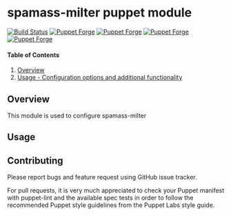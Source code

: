 # spamass-milter puppet module

[![Build Status](https://travis-ci.org/cirrax/puppet-spamassmilter.svg?branch=master)](https://travis-ci.org/cirrax/puppet-spamassmilter)
[![Puppet Forge](https://img.shields.io/puppetforge/v/cirrax/spamassmilter.svg?style=flat-square)](https://forge.puppetlabs.com/cirrax/spamassmilter)
[![Puppet Forge](https://img.shields.io/puppetforge/dt/cirrax/spamassmilter.svg?style=flat-square)](https://forge.puppet.com/cirrax/spamassmilter)
[![Puppet Forge](https://img.shields.io/puppetforge/e/cirrax/spamassmilter.svg?style=flat-square)](https://forge.puppet.com/cirrax/spamassmilter)
[![Puppet Forge](https://img.shields.io/puppetforge/f/cirrax/spamassmilter.svg?style=flat-square)](https://forge.puppet.com/cirrax/spamassmilter)

#### Table of Contents

1. [Overview](#overview)
1. [Usage - Configuration options and additional functionality](#usage)


## Overview

This module is used to configure spamass-milter

## Usage

## Contributing

Please report bugs and feature request using GitHub issue tracker.

For pull requests, it is very much appreciated to check your Puppet manifest with puppet-lint
and the available spec tests  in order to follow the recommended Puppet style guidelines
from the Puppet Labs style guide.

